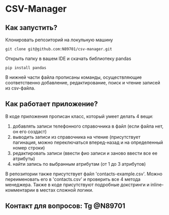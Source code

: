 # CSV-Manager
## Как запустить?
Клонировать репозиторий на локульную машину
```
git clone git@github.com:N89701/csv-manager.git
```
Открыть папку в вашем IDE и скачать библиотеку pandas
```
pip install pandas
```
В нижней части файла прописаны команды, осуществляющие соответственно добавление, редактирование, поиск и чтение записей из csv-файла.
## Как работает приложение?
В коде приложения прописан класс, который умеет делать 4 вещи:
1) добавлять записи телефонного справочника в файл (если файла нет, он его создаст)
2) выводить записи из справочника на чтение (присутствует пагинация, можно переключаться вперед-назад и на определенный номер строки)
3) редактировать записи (ввести фио записи и заново ввести все ее атрибуты)
4) найти запись по выбранным атрибутам (от 1 до 3 атрибутов)

В репозитории также присутствует файл 'contacts-example.csv'. Можно переименовать его в 'contacts.csv' и проверить все 4 метода менеджера.
Также в коде присутствуют подробные докстринги и inline-комментарии в местах сложной логики.
## Контакт для вопросов: Tg @N89701
